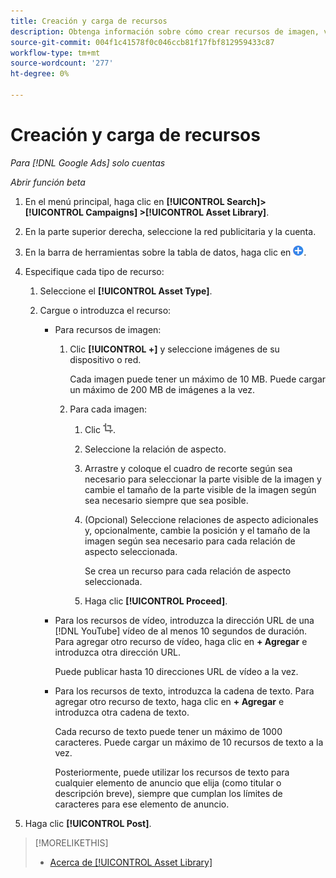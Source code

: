 ```yaml
---
title: Creación y carga de recursos
description: Obtenga información sobre cómo crear recursos de imagen, vídeo y texto reutilizables y cargarlos en su [!DNL Google Ads] biblioteca de recursos de nivel de cuenta.
source-git-commit: 004f1c41578f0c046ccb81f17fbf812959433c87
workflow-type: tm+mt
source-wordcount: '277'
ht-degree: 0%

---
```


# Creación y carga de recursos

*Para [!DNL Google Ads] solo cuentas*

*Abrir función beta*

1. En el menú principal, haga clic en **[!UICONTROL Search]> [!UICONTROL Campaigns] >[!UICONTROL Asset Library]**.

1. En la parte superior derecha, seleccione la red publicitaria y la cuenta.

1. En la barra de herramientas sobre la tabla de datos, haga clic en ![Cargar](/help/search-social-commerce/assets/add.png "Cargar").

1. Especifique cada tipo de recurso:

   1. Seleccione el **[!UICONTROL Asset Type]**.

   1. Cargue o introduzca el recurso:

      * Para recursos de imagen:

         1. Clic **[!UICONTROL +]** y seleccione imágenes de su dispositivo o red.

            Cada imagen puede tener un máximo de 10 MB. Puede cargar un máximo de 200 MB de imágenes a la vez.

         1. Para cada imagen:

            1. Clic ![Recorte](/help/search-social-commerce/assets/crop.png "Recorte").

            1. Seleccione la relación de aspecto.

            1. Arrastre y coloque el cuadro de recorte según sea necesario para seleccionar la parte visible de la imagen y cambie el tamaño de la parte visible de la imagen según sea necesario siempre que sea posible.

            1. (Opcional) Seleccione relaciones de aspecto adicionales y, opcionalmente, cambie la posición y el tamaño de la imagen según sea necesario para cada relación de aspecto seleccionada.

               Se crea un recurso para cada relación de aspecto seleccionada.

            1. Haga clic **[!UICONTROL Proceed]**.

      * Para los recursos de vídeo, introduzca la dirección URL de una [!DNL YouTube] vídeo de al menos 10 segundos de duración. Para agregar otro recurso de vídeo, haga clic en **+ Agregar** e introduzca otra dirección URL.

        Puede publicar hasta 10 direcciones URL de vídeo a la vez.

      * Para los recursos de texto, introduzca la cadena de texto. Para agregar otro recurso de texto, haga clic en **+ Agregar** e introduzca otra cadena de texto.

        Cada recurso de texto puede tener un máximo de 1000 caracteres. Puede cargar un máximo de 10 recursos de texto a la vez.

        Posteriormente, puede utilizar los recursos de texto para cualquier elemento de anuncio que elija (como titular o descripción breve), siempre que cumplan los límites de caracteres para ese elemento de anuncio.

1. Haga clic **[!UICONTROL Post]**.

>[!MORELIKETHIS]
>
>* [Acerca de [!UICONTROL Asset Library]](asset-library-about.md)
